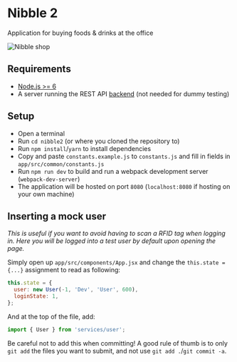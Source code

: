 # Nibble 2

Application for buying foods &amp; drinks at the office


![Nibble shop](http://i.imgur.com/1ItEFrd.png "Main shop view")

## Requirements
- [Node.js >= 6](https://nodejs.org/en/)
- A server running the REST API [backend](https://github.com/dotKom/onlineweb4/tree/develop/apps/shop) (not needed for dummy testing)

## Setup
- Open a terminal
- Run `cd nibble2` (or where you cloned the repository to)
- Run `npm install`/`yarn` to install dependencies
- Copy and paste `constants.example.js` to `constants.js` and fill in fields in `app/src/common/constants.js`
- Run `npm run dev` to build and run a webpack development server
    (`webpack-dev-server`)
- The application will be hosted on port `8080` (`localhost:8080` if hosting on
    your own machine)

## Inserting a mock user 

_This is useful if you want to avoid having to scan a RFID tag when logging in. Here you will be logged into a test user by default upon opening the page._

Simply open up `app/src/components/App.jsx` and change the `this.state = {...}`
assignment to read as following:

```jsx
this.state = {
  user: new User(-1, 'Dev', 'User', 600),
  loginState: 1,
};
```

And at the top of the file, add:

```jsx
import { User } from 'services/user';
```

Be careful not to add this when committing! A good rule of thumb is to only `git
add` the files you want to submit, and not use `git add .`/`git commit -a`.
